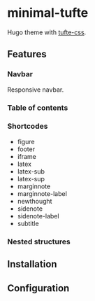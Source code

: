 # minimal-tufte

Hugo theme with [tufte-css](https://github.com/edwardtufte/tufte-css.git).

## Features


### Navbar

Responsive navbar.

### Table of contents


### Shortcodes

- figure
- footer
- iframe
- latex
- latex-sub
- latex-sup
- marginnote
- marginnote-label
- newthought
- sidenote
- sidenote-label
- subtitle

### Nested structures



## Installation

## Configuration
